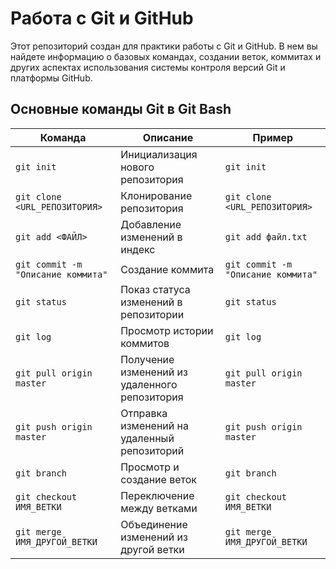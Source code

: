 # Работа с Git и GitHub

Этот репозиторий создан для практики работы с Git и GitHub. В нем вы найдете информацию о базовых командах, создании веток, коммитах и других аспектах использования системы контроля версий Git и платформы GitHub.

## Основные команды Git в Git Bash

| Команда                            | Описание                                       | Пример                                         |
|------------------------------------|------------------------------------------------|------------------------------------------------|
| `git init`                         | Инициализация нового репозитория              | `git init`                                     |
| `git clone <URL_РЕПОЗИТОРИЯ>`      | Клонирование репозитория                      | `git clone <URL_РЕПОЗИТОРИЯ>`                  |
| `git add <ФАЙЛ>`                    | Добавление изменений в индекс                | `git add файл.txt`                             |
| `git commit -m "Описание коммита"` | Создание коммита                              | `git commit -m "Описание коммита"`             |
| `git status`                       | Показ статуса изменений в репозитории         | `git status`                                  |
| `git log`                          | Просмотр истории коммитов                     | `git log`                                     |
| `git pull origin master`            | Получение изменений из удаленного репозитория | `git pull origin master`                      |
| `git push origin master`            | Отправка изменений на удаленный репозиторий  | `git push origin master`                      |
| `git branch`                       | Просмотр и создание веток                    | `git branch`                                  |
| `git checkout ИМЯ_ВЕТКИ`            | Переключение между ветками                   | `git checkout ИМЯ_ВЕТКИ`                      |
| `git merge ИМЯ_ДРУГОЙ_ВЕТКИ`        | Объединение изменений из другой ветки        | `git merge ИМЯ_ДРУГОЙ_ВЕТКИ`                  |

